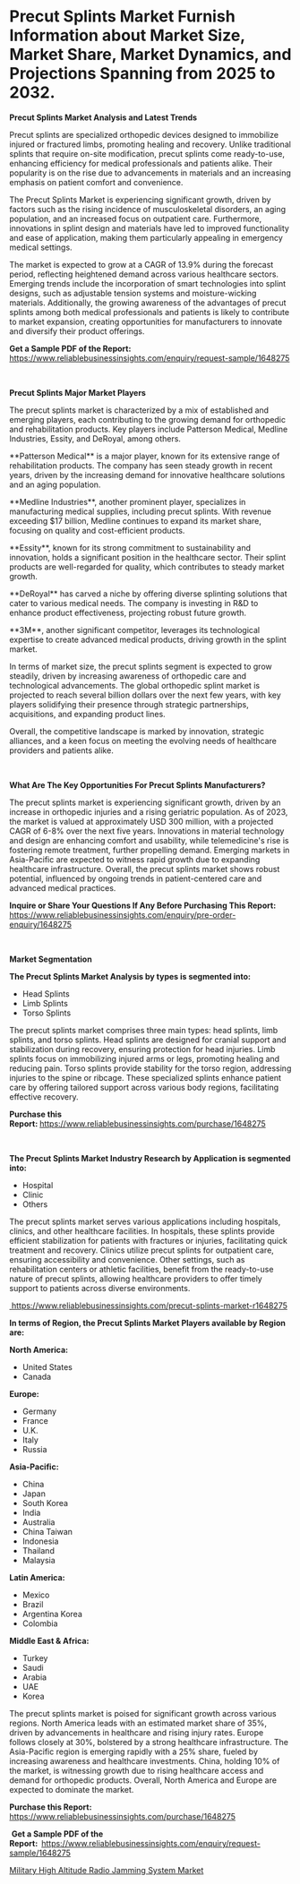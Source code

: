 <p><h1>Precut Splints Market Furnish Information about Market Size, Market Share, Market Dynamics, and Projections Spanning from 2025 to 2032.</h1></p><p><strong>Precut Splints Market Analysis and Latest Trends</strong></p>
<p><p>Precut splints are specialized orthopedic devices designed to immobilize injured or fractured limbs, promoting healing and recovery. Unlike traditional splints that require on-site modification, precut splints come ready-to-use, enhancing efficiency for medical professionals and patients alike. Their popularity is on the rise due to advancements in materials and an increasing emphasis on patient comfort and convenience.</p><p>The Precut Splints Market is experiencing significant growth, driven by factors such as the rising incidence of musculoskeletal disorders, an aging population, and an increased focus on outpatient care. Furthermore, innovations in splint design and materials have led to improved functionality and ease of application, making them particularly appealing in emergency medical settings.</p><p>The market is expected to grow at a CAGR of 13.9% during the forecast period, reflecting heightened demand across various healthcare sectors. Emerging trends include the incorporation of smart technologies into splint designs, such as adjustable tension systems and moisture-wicking materials. Additionally, the growing awareness of the advantages of precut splints among both medical professionals and patients is likely to contribute to market expansion, creating opportunities for manufacturers to innovate and diversify their product offerings.</p></p>
<p><strong>Get a Sample PDF of the Report:&nbsp;</strong> <a href="https://www.reliablebusinessinsights.com/enquiry/request-sample/1648275?utm_campaign=2321&utm_medium=2&utm_source=Github&utm_content=ia&utm_term=25032025&utm_id=precut-splints">https://www.reliablebusinessinsights.com/enquiry/request-sample/1648275</a></p>
<p>&nbsp;</p>
<p><strong>Precut Splints Major Market Players</strong></p>
<p><p>The precut splints market is characterized by a mix of established and emerging players, each contributing to the growing demand for orthopedic and rehabilitation products. Key players include Patterson Medical, Medline Industries, Essity, and DeRoyal, among others.</p><p>**Patterson Medical** is a major player, known for its extensive range of rehabilitation products. The company has seen steady growth in recent years, driven by the increasing demand for innovative healthcare solutions and an aging population. </p><p>**Medline Industries**, another prominent player, specializes in manufacturing medical supplies, including precut splints. With revenue exceeding $17 billion, Medline continues to expand its market share, focusing on quality and cost-efficient products.</p><p>**Essity**, known for its strong commitment to sustainability and innovation, holds a significant position in the healthcare sector. Their splint products are well-regarded for quality, which contributes to steady market growth. </p><p>**DeRoyal** has carved a niche by offering diverse splinting solutions that cater to various medical needs. The company is investing in R&D to enhance product effectiveness, projecting robust future growth.</p><p>**3M**, another significant competitor, leverages its technological expertise to create advanced medical products, driving growth in the splint market. </p><p>In terms of market size, the precut splints segment is expected to grow steadily, driven by increasing awareness of orthopedic care and technological advancements. The global orthopedic splint market is projected to reach several billion dollars over the next few years, with key players solidifying their presence through strategic partnerships, acquisitions, and expanding product lines. </p><p>Overall, the competitive landscape is marked by innovation, strategic alliances, and a keen focus on meeting the evolving needs of healthcare providers and patients alike.</p></p>
<p>&nbsp;</p>
<p><strong>What Are The Key Opportunities For Precut Splints Manufacturers?</strong></p>
<p><p>The precut splints market is experiencing significant growth, driven by an increase in orthopedic injuries and a rising geriatric population. As of 2023, the market is valued at approximately USD 300 million, with a projected CAGR of 6-8% over the next five years. Innovations in material technology and design are enhancing comfort and usability, while telemedicine's rise is fostering remote treatment, further propelling demand. Emerging markets in Asia-Pacific are expected to witness rapid growth due to expanding healthcare infrastructure. Overall, the precut splints market shows robust potential, influenced by ongoing trends in patient-centered care and advanced medical practices.</p></p>
<p><strong>Inquire or Share Your Questions If Any Before Purchasing This Report:</strong> <a href="https://www.reliablebusinessinsights.com/enquiry/pre-order-enquiry/1648275?utm_campaign=2321&utm_medium=2&utm_source=Github&utm_content=ia&utm_term=25032025&utm_id=precut-splints">https://www.reliablebusinessinsights.com/enquiry/pre-order-enquiry/1648275</a></p>
<p>&nbsp;</p>
<p><strong>Market Segmentation</strong></p>
<p><strong>The Precut Splints Market Analysis by types is segmented into:</strong></p>
<p><ul><li>Head Splints</li><li>Limb Splints</li><li>Torso Splints</li></ul></p>
<p><p>The precut splints market comprises three main types: head splints, limb splints, and torso splints. Head splints are designed for cranial support and stabilization during recovery, ensuring protection for head injuries. Limb splints focus on immobilizing injured arms or legs, promoting healing and reducing pain. Torso splints provide stability for the torso region, addressing injuries to the spine or ribcage. These specialized splints enhance patient care by offering tailored support across various body regions, facilitating effective recovery.</p></p>
<p><strong>Purchase this Report:&nbsp;</strong><a href="https://www.reliablebusinessinsights.com/purchase/1648275?utm_campaign=2321&utm_medium=2&utm_source=Github&utm_content=ia&utm_term=25032025&utm_id=precut-splints">https://www.reliablebusinessinsights.com/purchase/1648275</a></p>
<p>&nbsp;</p>
<p><strong>The Precut Splints Market Industry Research by Application is segmented into:</strong></p>
<p><ul><li>Hospital</li><li>Clinic</li><li>Others</li></ul></p>
<p><p>The precut splints market serves various applications including hospitals, clinics, and other healthcare facilities. In hospitals, these splints provide efficient stabilization for patients with fractures or injuries, facilitating quick treatment and recovery. Clinics utilize precut splints for outpatient care, ensuring accessibility and convenience. Other settings, such as rehabilitation centers or athletic facilities, benefit from the ready-to-use nature of precut splints, allowing healthcare providers to offer timely support to patients across diverse environments.</p></p>
<p><a href="https://www.reliablebusinessinsights.com/precut-splints-market-r1648275?utm_campaign=2321&utm_medium=2&utm_source=Github&utm_content=ia&utm_term=25032025&utm_id=precut-splints">&nbsp;https://www.reliablebusinessinsights.com/precut-splints-market-r1648275</a></p>
<p><strong>In terms of Region, the Precut Splints Market Players available by Region are:</strong></p>
<p>
    <p> <strong> North America: </strong>
        <ul>
            <li>United States</li>
            <li>Canada</li>
        </ul>
        </p> 
    <p> <strong> Europe: </strong>
        <ul>
            <li>Germany</li>
            <li>France</li>
            <li>U.K.</li>
            <li>Italy</li>
            <li>Russia</li>
        </ul>
        </p> 
    <p> <strong> Asia-Pacific: </strong>
        <ul>
            <li>China</li>
            <li>Japan</li>
            <li>South Korea</li>
            <li>India</li>
            <li>Australia</li>
            <li>China Taiwan</li>
            <li>Indonesia</li>
            <li>Thailand</li>
            <li>Malaysia</li>
        </ul>
        </p> 
    <p> <strong> Latin America: </strong>
        <ul>
            <li>Mexico</li>
            <li>Brazil</li>
            <li>Argentina Korea</li>
            <li>Colombia</li>
        </ul>
        </p> 
    <p> <strong> Middle East & Africa: </strong>
        <ul>
            <li>Turkey</li>
            <li>Saudi</li>
            <li>Arabia</li>
            <li>UAE</li>
            <li>Korea</li>
        </ul>
    </p>
    </p>
<p><p>The precut splints market is poised for significant growth across various regions. North America leads with an estimated market share of 35%, driven by advancements in healthcare and rising injury rates. Europe follows closely at 30%, bolstered by a strong healthcare infrastructure. The Asia-Pacific region is emerging rapidly with a 25% share, fueled by increasing awareness and healthcare investments. China, holding 10% of the market, is witnessing growth due to rising healthcare access and demand for orthopedic products. Overall, North America and Europe are expected to dominate the market.</p></p>
<p><strong>Purchase this Report: </strong><a href="https://www.reliablebusinessinsights.com/purchase/1648275?utm_campaign=2321&utm_medium=2&utm_source=Github&utm_content=ia&utm_term=25032025&utm_id=precut-splints">https://www.reliablebusinessinsights.com/purchase/1648275</a></p>
<p>&nbsp;<strong>Get a Sample PDF of the Report:&nbsp;&nbsp;</strong><a href="https://www.reliablebusinessinsights.com/enquiry/request-sample/1648275?utm_campaign=2321&utm_medium=2&utm_source=Github&utm_content=ia&utm_term=25032025&utm_id=precut-splints">https://www.reliablebusinessinsights.com/enquiry/request-sample/1648275</a></p>
<p><strong></strong></p>
<p><p><a href="https://github.com/maclarensidney/Market-Research-Report-List-1/blob/main/military-high-altitude-radio-jamming-system-market.md?utm_campaign=2321&utm_medium=2&utm_source=Github&utm_content=ia&utm_term=25032025&utm_id=precut-splints">Military High Altitude Radio Jamming System Market</a></p></p>